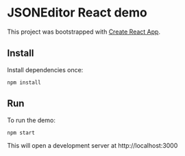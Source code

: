 # JSONEditor React demo

This project was bootstrapped with [Create React App](https://github.com/facebookincubator/create-react-app).

## Install

Install dependencies once:

```
npm install
```

## Run

To run the demo:

```
npm start
```

This will open a development server at http://localhost:3000

